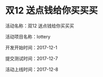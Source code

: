 # 双12 送点钱给你买买买

活动名称：双12 送点钱给你买买买

活动项目名称：lottery

开发开始时间：2017-12-1

提交测试时间：2017-12-7

活动上线时间：2017-12-8
